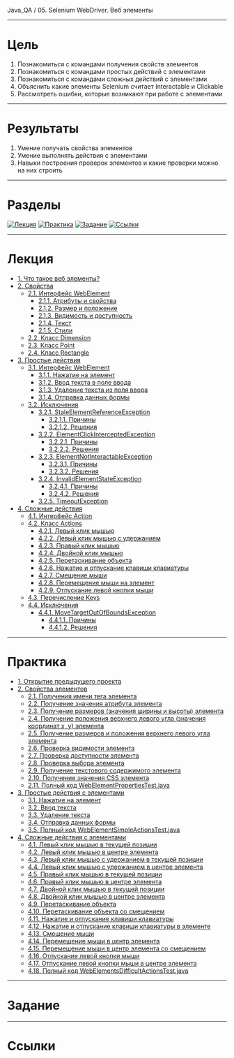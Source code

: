 Java_QA / 05. Selenium WebDriver. Веб элементы

***

# Цель

1. Познакомиться с командами получения свойств элементов
2. Познакомиться с командами простых действий с элементами
3. Познакомиться с командами сложных действий с элементами   
4. Объяснить какие элементы Selenium считает Interactable и Clickable
5. Рассмотреть ошибки, которые возникают при работе с элементами

***

# Результаты

1. Умение получать свойства элементов
2. Умение выполнять действия с элементами   
3. Навыки построения проверок элементов и какие проверки можно на них строить

***

# Разделы

[![Лекция](https://img.shields.io/badge/-Лекция-ee99ff)](1.%20Лекция.md)
[![Практика](https://img.shields.io/badge/-Практика-aaffaa)](2.%20Практика.md)
[![Задание](https://img.shields.io/badge/-Задание-99ffee)](3.%20Задание.md)
[![Ссылки](https://img.shields.io/badge/-Ссылки-ffee99)](4.%20Ссылки.md)

***

# Лекция

* [1. Что такое веб элементы?](#1-что-такое-веб-элементы)
* [2. Свойства](#2-Свойства)
    * [2.1. Интерфейс WebElement](#21-интерфейс-webelement)
        * [2.1.1. Атрибуты и свойства](#211-атрибуты-и-свойства)
        * [2.1.2. Размер и положение](#212-размер-и-положение)
        * [2.1.3. Видимость и доступность](#213-видимость-и-доступность)
        * [2.1.4. Текст](#214-текст)
        * [2.1.5. Стили](#215-стили)
    * [2.2. Класс Dimension](#22-класс-dimension)
    * [2.3. Класс Point](#23-класс-point)
    * [2.4. Класс Rectangle](#24-класс-rectangle)
* [3. Простые действия](#3-Простые-действия)
    * [3.1. Интерфейс WebElement](#31-интерфейс-webelement)
        * [3.1.1. Нажатие на элемент](#311-нажатие-на-элемент)
        * [3.1.2. Ввод текста в поле ввода](#312-ввод-текста-в-поле-ввода)
        * [3.1.3. Удаление текста из поля ввода](#313-удаление-текста-из-поля-ввода)
        * [3.1.4. Отправка данных формы](#314-отправка-данных-формы)
    * [3.2. Исключения](#32-исключения)
        * [3.2.1. StaleElementReferenceException](#321-staleelementreferenceexception)
            * [3.2.1.1. Причины](#3211-причины)
            * [3.2.1.2. Решения](#3212-решения)
        * [3.2.2. ElementClickInterceptedException](#322-elementclickinterceptedexception)
            * [3.2.2.1. Причины](#3221-причины)
            * [3.2.2.2. Решения](#3222-решения)
        * [3.2.3. ElementNotInteractableException](#323-elementnotinteractableexception)
            * [3.2.3.1. Причины](#3231-причины)
            * [3.2.3.2. Решения](#3232-решения)
        * [3.2.4. InvalidElementStateException](#324-invalidelementstateexception)
            * [3.2.4.1. Причины](#3241-причины)
            * [3.2.4.2. Решения](#3242-решения)
        * [3.2.5. TimeoutException](#325-timeoutexception)
* [4. Сложные действия](#4-Сложные-действия)
    * [4.1. Интерфейс Action](#41-интерфейс-action)
    * [4.2. Класс Actions](#42-класс-actions)
        * [4.2.1. Левый клик мышью](#421-левый-клик-мышью)
        * [4.2.2. Левый клик мышью c удержанием](#422-левый-клик-мышью-c-удержанием)
        * [4.2.3. Правый клик мышью](#423-правый-клик-мышью)
        * [4.2.4. Двойной клик мышью](#424-двойной-клик-мышью)
        * [4.2.5. Перетаскивание объекта](#425-перетаскивание-объекта)
        * [4.2.6. Нажатие и отпускание клавиши клавиатуры](#426-нажатие-и-отпускание-клавиши-клавиатуры)
        * [4.2.7. Смещение мыши](#427-смещение-мыши)
        * [4.2.8. Перемещение мыши на элемент](#428-перемещение-мыши-на-элемент)
        * [4.2.9. Отпускание левой кнопки мыши](#429-отпускание-левой-кнопки-мыши)
    * [4.3. Перечисление Keys](#43-перечисление-keys)
    * [4.4. Исключения](#44-исключения)
        * [4.4.1. MoveTargetOutOfBoundsException](#441-movetargetoutofboundsexception)
            * [4.4.1.1. Причины](#4411-причины)
            * [4.4.1.2. Решения](#4412-решения)

***

# Практика

* [1. Открытие предыдущего проекта](#1-открытие-предыдущего-проекта)
* [2. Свойства элементов](#2-свойства-элементов)
    * [2.1. Получения имени тега элемента](#21-получения-имени-тега-элемента)
    * [2.2. Получение значения атрибута элемента](#22-получение-значения-атрибута-элемента)
    * [2.3. Получение размеров (значения ширины и высоты) элемента](#23-получение-размеров-значения-ширины-и-высоты-элемента)
    * [2.4. Получение положения верхнего левого угла (значения координат x, y) элемента](#24-получение-положения-верхнего-левого-угла-значения-координат-x-y-элемента)
    * [2.5. Получение размеров и положения верхнего левого угла элемента](#25-получение-размеров-и-положения-верхнего-левого-угла-элемента)
    * [2.6. Проверка видимости элемента](#26-проверка-видимости-элемента)
    * [2.7. Проверка доступности элемента](#27-проверка-доступности-элемента)
    * [2.8. Проверка выбора элемента](#28-проверка-выбора-элемента)
    * [2.9. Получение текстового содержимого элемента](#29-получение-текстового-содержимого-элемента)
    * [2.10. Получение значения CSS элемента](#210-получение-значения-css-элемента)
    * [2.11. Полный код WebElementPropertiesTest.java](#211-полный-код-webelementpropertiestestjava)
* [3. Простые действия с элементами](#3-простые-действия-с-элементами)
    * [3.1. Нажатие на элемент](#31-нажатие-на-элемент)
    * [3.2. Ввод текста](#32-ввод-текста)
    * [3.3. Удаление текста](#33-удаление-текста)
    * [3.4. Отправка данных формы](#34-отправка-данных-формы)
    * [3.5. Полный код WebElementSimpleActionsTest.java](#35-полный-код-webelementsimpleactionstestjava)
* [4. Сложные действия с элементами](#4-сложные-действия-с-элементами)
    * [4.1. Левый клик мышью в текущей позиции](#41-левый-клик-мышью-в-текущей-позиции)
    * [4.2. Левый клик мышью в центре элемента](#42-левый-клик-мышью-в-центре-элемента)
    * [4.3. Левый клик мышью c удержанием в текущей позиции](#43-левый-клик-мышью-c-удержанием-в-текущей-позиции)
    * [4.4. Левый клик мышью c удержанием в центре элемента](#44-левый-клик-мышью-c-удержанием-в-центре-элемента)
    * [4.5. Правый клик мышью в текущей позиции](#45-правый-клик-мышью-в-текущей-позиции)
    * [4.6. Правый клик мышью в центре элемента](#46-правый-клик-мышью-в-центре-элемента)
    * [4.7. Двойной клик мышью в текущей позиции](#47-двойной-клик-мышью-в-текущей-позиции)
    * [4.8. Двойной клик мышью в центре элемента](#48-двойной-клик-мышью-в-центре-элемента)
    * [4.9. Перетаскивание объекта](#49-перетаскивание-объекта)
    * [4.10. Перетаскивание объекта со смещением](#410-перетаскивание-объекта-со-смещением)
    * [4.11. Нажатие и отпускание клавиши клавиатуры](#411-нажатие-и-отпускание-клавиши-клавиатуры)
    * [4.12. Нажатие и отпускание клавиши клавиатуры в элементе](#412-нажатие-и-отпускание-клавиши-клавиатуры-в-элементе)
    * [4.13. Смещение мыши](#413-смещение-мыши)
    * [4.14. Перемещение мыши в центр элемента](#414-перемещение-мыши-в-центр-элемента)
    * [4.15. Перемещение мыши в центр элемента со смещением](#415-перемещение-мыши-в-центр-элемента-со-смещением)
    * [4.16. Отпускание левой кнопки мыши](#416-отпускание-левой-кнопки-мыши)
    * [4.17. Отпускание левой кнопки мыши в центре элемента](#417-отпускание-левой-кнопки-мыши-в-центре-элемента)
    * [4.18. Полный код WebElementsDifficultActionsTest.java](#418-полный-код-webelementsdifficultactionstestjava)

***

# Задание

***

# Ссылки